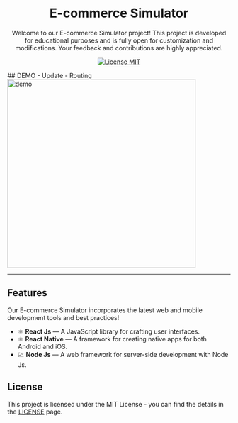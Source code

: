 <h1 align="center">

<br>
E-commerce Simulator
</h1>

<p align="center">Welcome to our E-commerce Simulator project! This project is developed for educational purposes and is fully open for customization and modifications. Your feedback and contributions are highly appreciated.</p>

<p align="center">
  <a href="https://opensource.org/licenses/MIT">
    <img src="https://img.shields.io/badge/License-MIT-blue.svg" alt="License MIT">
  </a>
</p>

<div>
## DEMO - Update - Routing
  <img src="[./src/assets/demo - 23-09-16.gifIMAGE_1_URL](https://s11.gifyu.com/images/S4v5v.gif)" alt="demo" height="425">
</div>

<hr />

## Features
Our E-commerce Simulator incorporates the latest web and mobile development tools and best practices!

- ⚛️ **React Js** — A JavaScript library for crafting user interfaces.
- ⚛️ **React Native** — A framework for creating native apps for both Android and iOS.
- 💹 **Node Js** — A web framework for server-side development with Node Js.


## License

This project is licensed under the MIT License - you can find the details in the [LICENSE](https://opensource.org/licenses/MIT) page.
